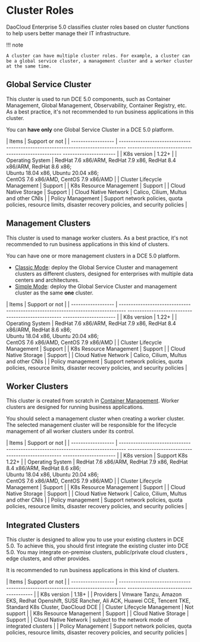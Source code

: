 # Cluster Roles

DaoCloud Enterprise 5.0 classifies cluster roles based on cluster functions to help users better manage their IT infrastructure.

!!! note

    A cluster can have multiple cluster roles. For example, a cluster can be a global service cluster, a management cluster and a worker cluster at the same time.

## Global Service Cluster

This cluster is used to run DCE 5.0 components, such as Container Management, Global Management, Observability, Container Registry, etc. As a best practice, it's not recommended to run business applications in this cluster.

You can **have only** one Global Service Cluster in a DCE 5.0 platform.

| Items | Support or not |
| ------------------ | ------------------------------ -------------------------------------------------- -------------------------------------------------- ---------------------- |
| K8s version | 1.22+ |
| Operating System | RedHat 7.6 x86/ARM, RedHat 7.9 x86, RedHat 8.4 x86/ARM, RedHat 8.6 x86;<br>Ubuntu 18.04 x86, Ubuntu 20.04 x86;<br>CentOS 7.6 x86/AMD, CentOS 7.9 x86/AMD |
| Cluster Lifecycle Management | Support |
| K8s Resource Management | Support |
| Cloud Native Storage | Support |
| Cloud Native Network | Calico, Cilium, Multus and other CNIs |
| Policy Management | Support network policies, quota policies, resource limits, disaster recovery policies, and security policies |

## Management Clusters

This cluster is used to manage worker clusters. As a best practice, it's not recommended to run business applications in this kind of clusters.

You can have one or more management clusters in a DCE 5.0 platform.

- [Classic Mode](../../../install/commercial/deploy-requirements.md): deploy the Global Service Cluster and management clusters as different clusters, designed for enterprises with multiple data centers and architectures.
- [Simple Mode](../../../install/commercial/deploy-requirements.md): deploy the Global Service Cluster and management cluster as the same **one** cluster.

| Items | Support or not |
| ------------------ | ------------------------------ -------------------------------------------------- -------------------------------------------------- ---------------------- |
| K8s version | 1.22+ |
| Operating System | RedHat 7.6 x86/ARM, RedHat 7.9 x86, RedHat 8.4 x86/ARM, RedHat 8.6 x86;<br>Ubuntu 18.04 x86, Ubuntu 20.04 x86;<br>CentOS 7.6 x86/AMD, CentOS 7.9 x86/AMD |
| Cluster Lifecycle Management | Support |
| K8s Resource Management | Support |
| Cloud Native Storage | Support |
| Cloud Native Network | Calico, Cilium, Multus and other CNIs |
| Policy management | Support network policies, quota policies, resource limits, disaster recovery policies, and security policies |

## Worker Clusters

This cluster is created from scratch in [Container Management](../../intro/index.md). Worker clusters are designed for running business applications.

You should select a management cluster when creating a worker cluster. The selected management cluster will be responsible for the lifecycle management of all worker clusters under its control.

| Items | Support or not |
| ------------------ | ------------------------------ -------------------------------------------------- -------------------------------------------------- ---------------------- |
| K8s version | Support K8s 1.22+ |
| Operating System | RedHat 7.6 x86/ARM, RedHat 7.9 x86, RedHat 8.4 x86/ARM, RedHat 8.6 x86;<br>Ubuntu 18.04 x86, Ubuntu 20.04 x86;<br>CentOS 7.6 x86/AMD, CentOS 7.9 x86/AMD |
| Cluster Lifecycle Management | Support |
| K8s Resource Management | Support |
| Cloud Native Storage | Support |
| Cloud Native Network | Calico, Cilium, Multus and other CNIs |
| Policy management | Support network policies, quota policies, resource limits, disaster recovery policies, and security policies |

## Integrated Clusters

This cluster is designed to allow you to use your existing clusters in DCE 5.0. To achieve this, you should first integrate the existing cluster into DCE 5.0. You may integrate on-premise clusters, public/private cloud clusters , edge clusters, and other provides.

It is recommended to run business applications in this kind of clusters.

| Items | Support or not |
| ------------------ | ------------------------------ -------------------------------------------------- -------------------------------------- |
| K8s version | 1.18+ |
| Providers | Vmware Tanzu, Amazon EKS, Redhat Openshift, SUSE Rancher, Ali ACK, Huawei CCE, Tencent TKE, Standard K8s Cluster, DaoCloud DCE |
| Cluster Lifecycle Management | Not support |
| K8s Resource Management | Support |
| Cloud Native Storage | Support |
| Cloud Native Network | subject to the network mode of integrated clusters |
| Policy Management | Support network policies, quota policies, resource limits, disaster recovery policies, and security policies |
